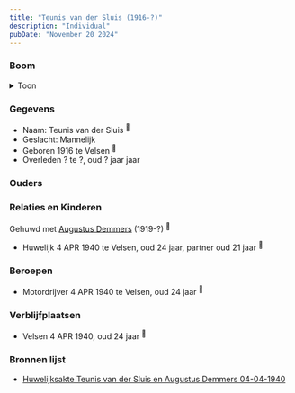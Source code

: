 ```yaml
---
title: "Teunis van der Sluis (1916-?)"
description: "Individual"
pubDate: "November 20 2024"
---
```


### Boom
<details><summary>Toon</summary>

![test](https://www.plantuml.com/plantuml/svg/bP5DQm8n48Rl-HM37deILbPjbSMlreNUf9LU9RkPhc7p8PcaieZ_lQcxL4-5tiBClFCyIPRakVD1AqQrD4Vkk8Q2btNbR33YsIhhm3jkABRGU7QG0g6KhbJOdb4VVGCQTO6EsX9vT6XzSqHsjxLKd0ZE303MrWbqkuCiQuD4MQQvDFCvfEp2s0DihoXYh8tqTXYC9FZY1c8CtbMGr0DEy9eamyS9_ERxcpGVv-i8ENzALE82sQpWHRClhFSAPtCOJeSJ-415QEvcg0vAxRaH-z9Pei96gpYyWCMFK6Un2bKW7mXUKEjurvl16A2VhpVf9lsRFFqdkGDdinCA8KqL6oDORT_Yhb5onUT9aeoVeAzaTV0DAcLFKU72keSP3Be9rddU2co9HiHl_mO0)
</details>

### Gegevens
- Naam: Teunis van der Sluis <sup><a href="../s00270/" style="text-decoration:none" title="Huwelijksakte Teunis van der Sluis en Augustus Demmers 04-04-1940 ">:link:</a></sup>
- Geslacht: Mannelijk
- Geboren 1916 te Velsen <sup><a href="../s00270/" style="text-decoration:none" title="Huwelijksakte Teunis van der Sluis en Augustus Demmers 04-04-1940 ">:link:</a></sup>
- Overleden ? te ?, oud ? jaar jaar 

### Ouders

### Relaties en Kinderen

Gehuwd met [Augustus Demmers](../i00175/) (1919-?) <sup><a href="../s00270/" style="text-decoration:none" title="Huwelijksakte Teunis van der Sluis en Augustus Demmers 04-04-1940 ">:link:</a></sup>
- Huwelijk 4 APR 1940 te Velsen, oud 24 jaar, partner oud 21 jaar <sup><a href="../s00270/" style="text-decoration:none" title="Huwelijksakte Teunis van der Sluis en Augustus Demmers 04-04-1940 ">:link:</a></sup>

### Beroepen
- Motordrijver 4 APR 1940 te Velsen, oud 24 jaar <sup><a href="../s00270/" style="text-decoration:none" title="Huwelijksakte Teunis van der Sluis en Augustus Demmers 04-04-1940 ">:link:</a></sup>

### Verblijfplaatsen
- Velsen  4 APR 1940, oud 24 jaar  <sup><a href="../s00270/" style="text-decoration:none" title="Huwelijksakte Teunis van der Sluis en Augustus Demmers 04-04-1940 ">:link:</a></sup>

### Bronnen lijst
- [Huwelijksakte Teunis van der Sluis en Augustus Demmers 04-04-1940 ](../s00270/)